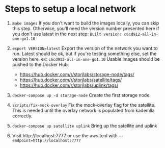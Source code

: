 Steps to setup a local network
==============================

1. `make images`
   If you don't want to build the images locally, you can skip this step.
   Otherwise, you'll need the version number presented here if you don't use
   latest in the next step:
   `Built version: c6cd912-all-in-one-go1.10`

2. `export VERSION=latest`
   Export the version of the network you want to run. Latest should be ok, but
   if you're testing something else, set the version here. ex: `c6cd912-all-in-one-go1.10`
   Usable images should be pushed to the Docker Hub:
   - https://hub.docker.com/r/storjlabs/storage-node/tags/
   - https://hub.docker.com/r/storjlabs/satellite/tags/
   - https://hub.docker.com/r/storjlabs/uplink/tags/

3. `docker-compose up -d storage-node`
   Create the first storage node.

4. `scripts/fix-mock-overlay`
   Fix the mock-overlay flag for the satellite. This is needed until the overlay
   network is populated from kademlia correctly.

5. `docker-compose up satellite uplink`
   Bring up the satellite and uplink

6. Visit http://localhost:7777 or use the aws tool with `--endpoint=http://localhost:7777`
